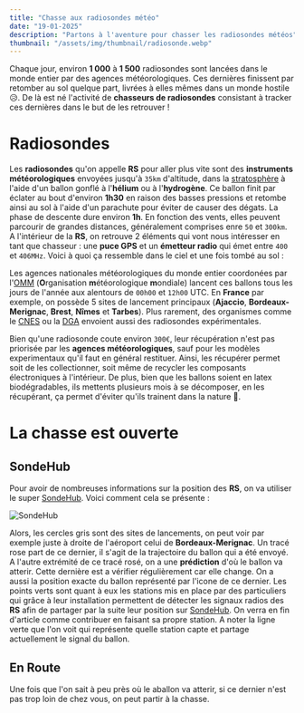 ```yaml
---
title: "Chasse aux radiosondes météo"
date: "19-01-2025"
description: "Partons à l'aventure pour chasser les radiosondes météos"
thumbnail: "/assets/img/thumbnail/radiosonde.webp"
---
```

Chaque jour, environ **1 000** à **1 500** radiosondes sont lancées dans le monde entier par des agences météorologiques. Ces dernières finissent par retomber au sol quelque part, livrées à elles mêmes dans un monde hostile 😥. De là est né l'activité de **chasseurs de radiosondes** consistant à tracker ces dernières dans le but de les retrouver ! 

# Radiosondes
Les **radiosondes** qu'on appelle **RS** pour aller plus vite sont des **instruments météorologiques** envoyées jusqu'à `35km` d'altitude, dans la [stratosphère](https://fr.wikipedia.org/wiki/Stratosph%C3%A8re) à l'aide d'un ballon gonflé à l'**hélium** ou à l'**hydrogène**. Ce ballon finit par éclater au bout d'environ **1h30** en raison des basses pressions et retombe ainsi au sol à l'aide d'un parachute pour éviter de causer des dégats. La phase de descente dure environ **1h**. En fonction des vents, elles peuvent parcourir de grandes distances, généralement comprises enre `50` et `300km`.  
A l'intérieur de la **RS**, on retrouve 2 éléments qui vont nous intéresser en tant que chasseur : une **puce GPS** et un **émetteur radio** qui émet entre `400` et `406MHz`.
Voici à quoi ça ressemble dans le ciel et une fois tombé au sol :

Les agences nationales météorologiques du monde entier coordonées par l'[OMM](https://fr.wikipedia.org/wiki/Organisation_m%C3%A9t%C3%A9orologique_mondiale) (**O**rganisation **m**étéorologique **m**ondiale) lancent ces ballons tous les jours de l'année aux alentours de `00h00` et `12h00` UTC. En **France** par exemple, on possède 5 sites de lancement principaux (**Ajaccio**, **Bordeaux-Merignac**, **Brest**, **Nîmes** et **Tarbes**). Plus rarement, des organismes comme le [CNES](https://fr.wikipedia.org/wiki/Centre_national_d%27%C3%A9tudes_spatiales) ou la [DGA](https://fr.wikipedia.org/wiki/Direction_g%C3%A9n%C3%A9rale_de_l%27Armement) envoient aussi des radiosondes expérimentales. 

Bien qu'une radiosonde coute environ `300€`, leur récupération n'est pas priorisée par les **agences météorologiques**, sauf pour les modèles experimentaux qu'il faut en général restituer. Ainsi, les récupérer permet soit de les collectionner, soit même de recycler les composants électroniques à l'intérieur. De plus, bien que les ballons soient en latex biodégradables, ils mettents plusieurs mois à se décomposer, en les récupérant, ça permet d'éviter qu'ils trainent dans la nature 🌱.

# La chasse est ouverte
## SondeHub
Pour avoir de nombreuses informations sur la position des **RS**, on va utiliser le super [SondeHub](https://sondehub.org/). Voici comment cela se présente : 

![SondeHub](../../../assets/img/pages/radio/ground/radiosonde/radiosonde1.png)

Alors, les cercles gris sont des sites de lancements, on peut voir par exemple juste à droite de l'aéroport celui de **Bordeaux-Merignac**. Un tracé rose part de ce dernier, il s'agit de la trajectoire du ballon qui a été envoyé. A l'autre extrémité de ce tracé rosé, on a une **prédiction** d'où le ballon va atterir. Cette dernière est a vérifier régulièrement car elle change. On a aussi la position exacte du ballon représenté par l'icone de ce dernier. 
Les points verts sont quant à eux les stations mis en place par des particuliers qui grâce à leur installation permettent de détecter les signaux radios des **RS** afin de partager par la suite leur position sur [SondeHub](https://sondehub.org/). On verra en fin d'article comme contribuer en faisant sa propre station. A noter la ligne verte que l'on voit qui représente quelle station capte et partage actuellement le signal du ballon. 


## En Route 
Une fois que l'on sait à peu près où le aballon va atterir, si ce dernier n'est pas trop loin de chez vous, on peut partir à la chasse.